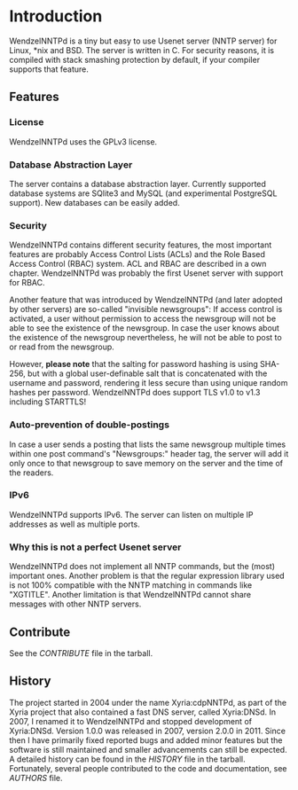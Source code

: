 # Introduction

WendzelNNTPd is a tiny but easy to use Usenet server (NNTP server) for
Linux, \*nix and BSD. The server is written in C. For security reasons,
it is compiled with stack smashing protection by default, if your
compiler supports that feature.

## Features

### License

WendzelNNTPd uses the GPLv3 license.

### Database Abstraction Layer

The server contains a database abstraction layer. Currently supported
database systems are SQlite3 and MySQL (and experimental PostgreSQL
support). New databases can be easily added.

### Security

WendzelNNTPd contains different security features, the most important
features are probably Access Control Lists (ACLs) and the Role Based
Access Control (RBAC) system. ACL and RBAC are described in a own
chapter. WendzelNNTPd was probably the first Usenet server with support
for RBAC.

Another feature that was introduced by WendzelNNTPd (and later adopted
by other servers) are so-called "invisible newsgroups": If access
control is activated, a user without permission to access the newsgroup
will not be able to see the existence of the newsgroup. In case the user
knows about the existence of the newsgroup nevertheless, he will not be
able to post to or read from the newsgroup.

However, **please note** that the salting for password hashing is using
SHA-256, but with a global user-definable salt that is concatenated with
the username and password, rendering it less secure than using unique
random hashes per password. WendzelNNTPd does support TLS v1.0 to v1.3
including STARTTLS!

### Auto-prevention of double-postings

In case a user sends a posting that lists the same newsgroup multiple
times within one post command's "Newsgroups:" header tag, the server
will add it only once to that newsgroup to save memory on the server and
the time of the readers.

### IPv6

WendzelNNTPd supports IPv6. The server can listen on multiple IP
addresses as well as multiple ports.

### Why this is not a perfect Usenet server

WendzelNNTPd does not implement all NNTP commands, but the (most)
important ones. Another problem is that the regular expression library
used is not 100% compatible with the NNTP matching in commands like
"XGTITLE". Another limitation is that WendzelNNTPd cannot share messages
with other NNTP servers.

## Contribute

See the *CONTRIBUTE* file in the tarball.

## History

The project started in 2004 under the name Xyria:cdpNNTPd, as part of
the Xyria project that also contained a fast DNS server, called
Xyria:DNSd. In 2007, I renamed it to WendzelNNTPd and stopped
development of Xyria:DNSd. Version 1.0.0 was released in 2007, version
2.0.0 in 2011. Since then I have primarily fixed reported bugs and added
minor features but the software is still maintained and smaller
advancements can still be expected. A detailed history can be found in
the *HISTORY* file in the tarball. Fortunately, several people
contributed to the code and documentation, see *AUTHORS* file.
